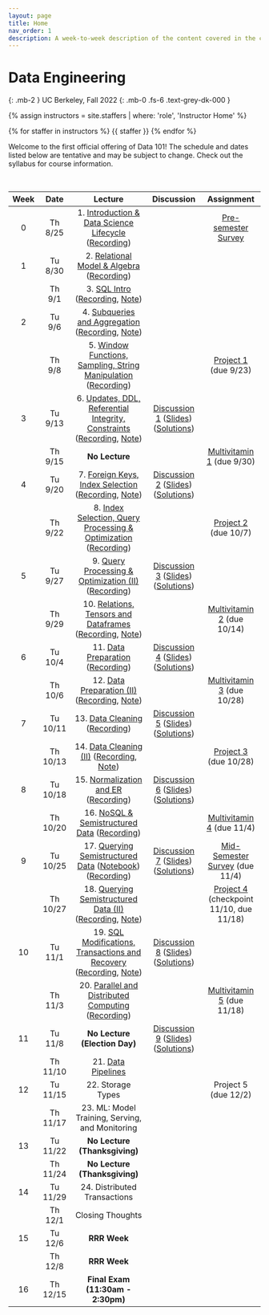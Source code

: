 ```yaml
---
layout: page
title: Home
nav_order: 1
description: A week-to-week description of the content covered in the course.
---
```


<link rel="stylesheet" href="css/index.css">

# Data Engineering
{: .mb-2 }
UC Berkeley, Fall 2022
{: .mb-0 .fs-6 .text-grey-dk-000 }

<div>

{% assign instructors = site.staffers | where: 'role', 'Instructor Home' %}
<div class="role">
  {% for staffer in instructors %}
  {{ staffer }}
  {% endfor %}

</div>

Welcome to the first official offering of Data 101! The schedule and dates listed below are tentative and may be subject to change. Check out the syllabus for course information.

</div>

<br>

| Week | Date | Lecture | Discussion | Assignment |
| :--: | :--: | :--: | :--: | :--: |
| 0 | Th 8/25 | 1. [Introduction & Data Science Lifecycle](https://docs.google.com/presentation/d/1Gt1-JjGJfBlEAXjjrYehG-SBz5_Z03Ba/edit?usp=sharing&rtpof=true&sd=true) ([Recording](https://drive.google.com/file/d/1oFiC7cLAOT42-lOsfkKxaJw2-0cnZstB/view?usp=sharing)) | | [Pre-semester Survey](https://docs.google.com/forms/d/e/1FAIpQLSclpNZ2_prU96JD9Uz59EU3Pk9-1gWQDmvpaBBxQtKUlA8rew/viewform) |
| 1 | Tu 8/30 | 2. [Relational Model & Algebra](https://docs.google.com/presentation/d/1bkp06s17Z5v5zZI4QPaoqFyX3VEWSU8w/edit?usp=sharing&ouid=104245339946787511318&rtpof=true&sd=true) ([Recording](https://drive.google.com/file/d/15s_RF0qYY2MJq6BVGk7zT8AiqkDOuTC4/view?usp=sharing)) | | |
|  | Th 9/1 | 3. [SQL Intro](https://docs.google.com/presentation/d/1RdDhxbL73BLpgxPR86qZ5JWT6uEZsKpU/edit?usp=sharing&ouid=115426255420868042566&rtpof=true&sd=true) ([Recording](https://drive.google.com/file/d/1Kt7NASzW8rWYRpHxHTzNVki5PjaPv4lE/view?usp=sharing), [Note](./resources/assets/notes/1.pdf))| | |
| 2 | Tu 9/6 | 4. [Subqueries and Aggregation](https://docs.google.com/presentation/d/1H1B4Tx3FaxzOHNaKQkYpbTHXj_37Uo56/edit?usp=sharing&ouid=101709100734010871255&rtpof=true&sd=true) ([Recording](https://drive.google.com/file/d/1TNQffowL1IuRmSKMi91asb8D5hlGjCb1/view?usp=sharing), [Note](./resources/assets/notes/2.pdf))| | |
|  | Th 9/8 | 5. [Window Functions, Sampling, String Manipulation](https://docs.google.com/presentation/d/14nlI3Bov_LR7-JRYVEEHtke6YbNYW7ci/edit?usp=sharing&ouid=101709100734010871255&rtpof=true&sd=true) ([Recording](https://drive.google.com/file/d/1T0Q9mPb0cpek3sSx17d2GIoq54ybfndk/view?usp=sharing)) | | [Project 1](https://data101.datahub.berkeley.edu/hub/user-redirect/git-pull?repo=https%3A%2F%2Fgithub.com%2Fcal-data-eng%2Ffa22&urlpath=tree%2Ffa22%2Fproj%2Fproj1%2Fproj1.ipynb&branch=main) (due 9/23) |
| 3 | Tu 9/13 | 6. [Updates, DDL, Referential Integrity, Constraints](https://docs.google.com/presentation/d/1CwLqU6vLo_onqtI-AGekMDhp28XxquuE/edit?usp=sharing&ouid=101709100734010871255&rtpof=true&sd=true) ([Recording](https://drive.google.com/file/d/1Ellx0gec7s4kRzb2qoEk9AgDVTlL31Zz/view?usp=sharing), [Note](./resources/assets/notes/3.pdf)) | [Discussion 1](https://drive.google.com/file/d/1xjwN6K9sexbh-l-VH0WsYILcdWlYgawI/view?usp=sharing) ([Slides](https://drive.google.com/drive/folders/1GRQa38gl36EToOETKUWgmLVyZVw-awuV?usp=sharing)) ([Solutions](https://drive.google.com/file/d/1sB0CTwCyuTaw87TIlaAmWK_Ac9Z4ce6b/view?usp=sharing)) | |
|  | Th 9/15 | **No Lecture** | | [Multivitamin 1](https://www.gradescope.com/courses/421137/assignments/2255543) (due 9/30) |
| 4 | Tu 9/20 | 7. [Foreign Keys, Index Selection](https://docs.google.com/presentation/d/1gfm0CVfotsOSB2jLkgCqvDPXkcNqWVlD/edit?usp=sharing&ouid=115426255420868042566&rtpof=true&sd=true) ([Recording](https://drive.google.com/file/d/1TA-OL6M5WCtVUhoxtFUXabfRfwPisWpL/view?usp=sharing), [Note](./resources/assets/notes/4.pdf)) | [Discussion 2](https://drive.google.com/file/d/15lBP4k3Kd0LqTh8-6JWOOHXmslfRE0DK/view?usp=sharing) ([Slides](https://drive.google.com/drive/folders/1GRQa38gl36EToOETKUWgmLVyZVw-awuV?usp=sharing)) ([Solutions](https://drive.google.com/file/d/1LUfpMVKVlOKLb-iha9K3TzhzDFJ6KfpJ/view?usp=sharing)) | |
|  | Th 9/22 | 8. [Index Selection, Query Processing & Optimization](https://docs.google.com/presentation/d/1wvhl7XgnyWsBpwRbz1TREMOVXDs5VxVb/edit?usp=sharing&ouid=101709100734010871255&rtpof=true&sd=true) ([Recording](https://drive.google.com/file/d/1iF2sLlHB1Z_-J2ECgof2wkjHceJj2Pj2/view?usp=sharing)) | | [Project 2](https://data101.datahub.berkeley.edu/hub/user-redirect/git-pull?repo=https%3A%2F%2Fgithub.com%2Fcal-data-eng%2Ffa22&urlpath=tree%2Ffa22%2Fproj%2Fproj2%2Fproj2.ipynb&branch=main) (due 10/7) |
| 5 | Tu 9/27 | 9. [Query Processing & Optimization (II)](https://docs.google.com/presentation/d/1JV3lYNAydpJuHD4uAy1xX87WirvLwiHo/edit?usp=sharing&ouid=101709100734010871255&rtpof=true&sd=true) ([Recording](https://drive.google.com/file/d/1Gld5M6vlNoHRJhHAVLH_4hCUx08NRZGP/view?usp=sharing)) | [Discussion 3](https://drive.google.com/file/d/1ST-uzv0m_CKhHzrXuIDO3tFIQoOeoYCt/view?usp=sharing) ([Slides](https://drive.google.com/drive/folders/1GRQa38gl36EToOETKUWgmLVyZVw-awuV?usp=sharing)) ([Solutions](https://drive.google.com/file/d/1Nrds39H71Ko083cTiXaThU_HidOY5ROp/view?usp=sharing)) | |
|  | Th 9/29 | 10. [Relations, Tensors and Dataframes](https://docs.google.com/presentation/d/1W_LMiZQb5U5-nfK8iI3S7kEpSovgSMjw/edit?usp=sharing&ouid=101709100734010871255&rtpof=true&sd=true) ([Recording](https://drive.google.com/file/d/1Ji9oGGTwxTxPWPS_4JA6I2d54KM-8DCV/view?usp=sharing), [Note](./resources/assets/notes/5.pdf)) | | [Multivitamin 2](https://www.gradescope.com/courses/421137/assignments/2273057) (due 10/14) |
| 6 | Tu 10/4 | 11. [Data Preparation](https://drive.google.com/file/d/1HmRG4o2OlIpiU--ROtxI5f4TidJSTVUt/view?usp=sharing) ([Recording](https://drive.google.com/file/d/16gqL85BBLu66IK7m7wYKd--jpDefFz27/view?usp=sharing)) | [Discussion 4](https://drive.google.com/file/d/1biCy2CpBCcS7O9u0c7uOSm0vpaLfHlXu/view?usp=sharing) ([Slides](https://drive.google.com/drive/folders/1GRQa38gl36EToOETKUWgmLVyZVw-awuV?usp=sharing)) ([Solutions](https://drive.google.com/file/d/1P5GMu36PLOVVkpWRD5D1970rlFIovJ3M/view?usp=sharing)) | |
|  | Th 10/6 | 12. [Data Preparation (II)](https://drive.google.com/file/d/1HmRG4o2OlIpiU--ROtxI5f4TidJSTVUt/view?usp=sharing) ([Recording](https://drive.google.com/file/d/1h6L3l_2DoDGD_WYwySQharAuE3sHbNS7/view?usp=sharing), [Note](./resources/assets/notes/6.pdf)) | | [Multivitamin 3](https://www.gradescope.com/courses/421137/assignments/2322741/) (due 10/28) |
| 7 | Tu 10/11 | 13. [Data Cleaning](https://drive.google.com/file/d/1LIpgjGyN8m1hdKL1kC-Uix0Ha4pRwxh-/view?usp=sharing) ([Recording](https://drive.google.com/file/d/1dzK3laERjYwRrF08lwQqQQY8pqSGqShH/view?usp=sharing)) | [Discussion 5](https://drive.google.com/file/d/1Uxwk16h7CvPj_Phebpono9xAStt4POl5/view?usp=sharing) ([Slides](https://drive.google.com/drive/folders/1GRQa38gl36EToOETKUWgmLVyZVw-awuV?usp=sharing)) ([Solutions](https://drive.google.com/file/d/196zt3BtuVlgSRSksGjwSeFtrvdDkPn18/view?usp=sharing)) | |
|  | Th 10/13 |  14. [Data Cleaning (II)](https://drive.google.com/file/d/1LIpgjGyN8m1hdKL1kC-Uix0Ha4pRwxh-/view?usp=sharing) ([Recording](https://drive.google.com/file/d/1-lAdmLxq1D5-7On8WHEt98Mq5UjW-KVu/view?usp=sharing), [Note](./resources/assets/notes/7.pdf)) | | [Project 3](https://data101.datahub.berkeley.edu/hub/user-redirect/git-pull?repo=https%3A%2F%2Fgithub.com%2Fcal-data-eng%2Ffa22&urlpath=tree%2Ffa22%2Fproj%2Fproj3%2Fproj3.ipynb&branch=main) (due 10/28) |
| 8 | Tu 10/18 | 15. [Normalization and ER](https://docs.google.com/presentation/d/1GogwyAylHrJoxer_apIkgnWDqC9LxTQ8/edit?usp=sharing&ouid=101709100734010871255&rtpof=true&sd=true) ([Recording](https://drive.google.com/file/d/1oe8IuMpwayJEoWOxY8Zpv1ruinE_VrBs/view?usp=sharing))| [Discussion 6](https://colab.research.google.com/drive/1DMVvMz3qUnP5nMrOnL0LA4dwoYQ4yn-c?usp=sharing) ([Slides](https://drive.google.com/drive/folders/1GRQa38gl36EToOETKUWgmLVyZVw-awuV?usp=sharing)) ([Solutions](https://colab.research.google.com/drive/1KQfZAXMMYbKOoXczu8yUOYfzO3YsRpKZ?usp=sharing)) | |
|  | Th 10/20 | 16. [NoSQL & Semistructured Data](https://docs.google.com/presentation/d/1ns2-alpBdQ0dnMs_YWhEBwgr-nYx05ufWgr9SGTGAfc/edit) ([Recording](https://drive.google.com/file/d/19lFU3Hb8d2XI1c7zwAQ0aTsRqFaT3Y4A/view?usp=sharing))| | [Multivitamin 4](https://www.gradescope.com/courses/421137/assignments/2362462) (due 11/4) |
| 9 | Tu 10/25 |17. [Querying Semistructured Data](https://docs.google.com/presentation/d/1WmX_haSo2rymN5cRjGIMXO-glBz2jo3d/edit?usp=sharing&rtpof=true&sd=true) ([Notebook](https://drive.google.com/file/d/1AEtgHVQSrIjRT4qDMjnR5q9mNRCdrJvj/view?usp=sharing)) ([Recording](https://drive.google.com/file/d/1m8yOKZ93VZYGnCL1ZvdWZ3Ke8HyIEfgm/view?usp=sharing)) | [Discussion 7](https://drive.google.com/file/d/1b0-6krjHOQBEkXxrr6yYPkWrDO0eYPXy/view?usp=sharing) ([Slides](https://drive.google.com/drive/folders/1GRQa38gl36EToOETKUWgmLVyZVw-awuV?usp=sharing)) ([Solutions](https://drive.google.com/file/d/1AaXKBTTu1hE14iV2-agHQaebTV6jo66I/view?usp=sharing)) | [Mid-Semester Survey](https://forms.gle/iYoxLkqadXW8sEWB7) (due 11/4) |
|  | Th 10/27 | 18. [Querying Semistructured Data (II)](https://docs.google.com/presentation/d/1WmX_haSo2rymN5cRjGIMXO-glBz2jo3d/edit?usp=sharing&rtpof=true&sd=true) ([Recording](https://drive.google.com/file/d/12080DlcGWIOGCgubbmSu-TAD8cMB3gFn/view?usp=sharing), [Note](./resources/assets/notes/9.pdf)) | | [Project 4](https://data101.datahub.berkeley.edu/hub/user-redirect/git-pull?repo=https%3A%2F%2Fgithub.com%2Fcal-data-eng%2Ffa22&urlpath=tree%2Ffa22%2Fproj%2Fproj4%2Fproj4.ipynb&branch=main) (checkpoint 11/10, due 11/18) |
| 10 | Tu 11/1 | 19. [SQL Modifications, Transactions and Recovery](https://docs.google.com/presentation/d/14u7_0M7ZniHTsUip2yFOLzOVgnV_MJgS/edit?usp=share_link&ouid=101709100734010871255&rtpof=true&sd=true) ([Recording](https://drive.google.com/file/d/18o7TEb7egc8SrgRyax0M8TNBBmE2jgyR/view?usp=share_link), [Note](./resources/assets/notes/8.pdf)) | [Discussion 8](https://drive.google.com/file/d/1qUQe1kOpkQ_reXstN-0MAFD4EUFuwjoc/view?usp=share_link) ([Slides](https://drive.google.com/drive/folders/1GRQa38gl36EToOETKUWgmLVyZVw-awuV?usp=sharing)) ([Solutions](https://drive.google.com/file/d/1bvjOa2iauJWuMcmacB6Ec4I0oXHeRk0X/view?usp=share_link)) | |
|  | Th 11/3 | 20. [Parallel and Distributed Computing](https://drive.google.com/file/d/1cx4WY76STJb6y97OKXjIpUTbl66wjmif/view?usp=share_link) ([Recording](https://drive.google.com/file/d/1QF58Bp9k90Cd2KtOZSZ4n-s7sxpNMUy-/view?usp=share_link)) | | [Multivitamin 5](https://www.gradescope.com/courses/421137/assignments/2404589) (due 11/18) |
| 11 | Tu 11/8 | **No Lecture (Election Day)** | [Discussion 9](https://drive.google.com/file/d/1Zdnc_EA28VjSV8uCPnj8EE-Yv5sZiaDi/view?usp=sharing) ([Slides](https://drive.google.com/drive/folders/1GRQa38gl36EToOETKUWgmLVyZVw-awuV?usp=sharing)) ([Solutions](https://drive.google.com/file/d/1CuQzVDQrQzcUBaIn52-Y8Y3JaNVLvx9X/view?usp=sharing)) | |
|  | Th 11/10 | 21. [Data Pipelines](https://docs.google.com/presentation/d/1qb_s6qW1Ya2CozM-5FD-BrDf8M7s8bBT/edit?usp=sharing) | | |
| 12 | Tu 11/15 | 22. Storage Types | | Project 5 (due 12/2) |
|  | Th 11/17 | 23. ML: Model Training, Serving, and Monitoring | | |
| 13 | Tu 11/22 | **No Lecture (Thanksgiving)** | | |
|  | Th 11/24 | **No Lecture (Thanksgiving)** | | |
| 14 | Tu 11/29 | 24. Distributed Transactions | | |
|  | Th 12/1 | Closing Thoughts | | |
| 15 | Tu 12/6 | **RRR Week** | | |
|  | Th 12/8 | **RRR Week** | | |
| 16 | Th 12/15 | **Final Exam (11:30am - 2:30pm)** | | |
